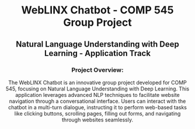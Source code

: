 <div align="center">

# WebLINX Chatbot - COMP 545 Group Project
## Natural Language Understanding with Deep Learning - Application Track
### Project Overview:

The WebLINX Chatbot is an innovative group project developed for COMP 545, focusing on Natural Language Understanding with Deep Learning. This application leverages advanced NLP techniques to facilitate website navigation through a conversational interface. Users can interact with the chatbot in a multi-turn dialogue, instructing it to perform web-based tasks like clicking buttons, scrolling pages, filling out forms, and navigating through websites seamlessly.